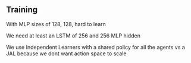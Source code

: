 ## Training

With MLP sizes of 128, 128, hard to learn

We need at least an LSTM of 256 and 256 MLP hidden

We use Independent Learners with a shared policy for all the agents vs a JAL because we  dont want action space to scale
